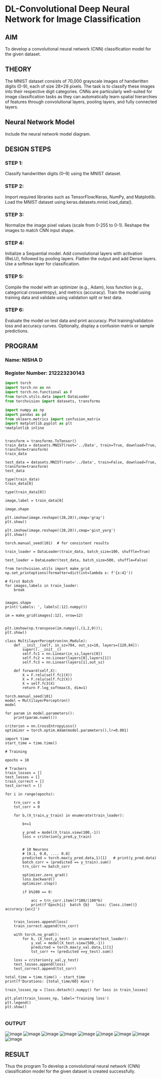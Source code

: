 # DL-Convolutional Deep Neural Network for Image Classification

## AIM
To develop a convolutional neural network (CNN) classification model for the given dataset.

## THEORY
The MNIST dataset consists of 70,000 grayscale images of handwritten digits (0-9), each of size 28×28 pixels. The task is to classify these images into their respective digit categories. CNNs are particularly well-suited for image classification tasks as they can automatically learn spatial hierarchies of features through convolutional layers, pooling layers, and fully connected layers.

## Neural Network Model
Include the neural network model diagram.

## DESIGN STEPS
### STEP 1: 
Classify handwritten digits (0–9) using the MNIST dataset.


### STEP 2: 
Import required libraries such as TensorFlow/Keras, NumPy, and Matplotlib. Load the MNIST dataset using keras.datasets.mnist.load_data().


### STEP 3: 
Normalize the image pixel values (scale from 0-255 to 0-1). Reshape the images to match CNN input shape.




### STEP 4: 
Initialize a Sequential model. Add convolutional layers with activation (ReLU), followed by pooling layers. Flatten the output and add Dense layers. Use a softmax layer for classification.


### STEP 5: 
Compile the model with an optimizer (e.g., Adam), loss function (e.g., categorical crossentropy), and metrics (accuracy). Train the model using training data and validate using validation split or test data.


### STEP 6: 
Evaluate the model on test data and print accuracy. Plot training/validation loss and accuracy curves. Optionally, display a confusion matrix or sample predictions.








## PROGRAM

### Name: NISHA D

### Register Number: 212223230143

```python
import torch
import torch.nn as nn
import torch.nn.functional as F
from torch.utils.data import DataLoader
from torchvision import datasets, transforms

import numpy as np
import pandas as pd
from sklearn.metrics import confusion_matrix
import matplotlib.pyplot as plt
%matplotlib inline
```

```

transform = transforms.ToTensor()
train_data = datasets.MNIST(root='../Data', train=True, download=True, transform=transform)
train_data

test_data = datasets.MNIST(root='../Data', train=False, download=True, transform=transform)
test_data
```
```
type(train_data)
train_data[0]

type(train_data[0])

image,label = train_data[0]
```
```
image.shape

plt.imshow(image.reshape((28,28)),cmap='gray')
plt.show()

plt.imshow(image.reshape((28,28)),cmap='gist_yarg')
plt.show()

torch.manual_seed(101)  # for consistent results

train_loader = DataLoader(train_data, batch_size=100, shuffle=True)

test_loader = DataLoader(test_data, batch_size=500, shuffle=False)

from torchvision.utils import make_grid
np.set_printoptions(formatter=dict(int=lambda x: f'{x:4}'))
```
     
```
# First Batch
for images,labels in train_loader:
    break
     

images.shape
print('Labels: ', labels[:12].numpy())

im = make_grid(images[:12], nrow=12)
     

plt.imshow(np.transpose(im.numpy(),(1,2,0)));
plt.show()

class MultilayerPerceptron(nn.Module):
    def __init__(self, in_sz=784, out_sz=10, layers=[120,84]):
        super().__init__()
        self.fc1 = nn.Linear(in_sz,layers[0])
        self.fc2 = nn.Linear(layers[0],layers[1])
        self.fc3 = nn.Linear(layers[1],out_sz)

    def forward(self,X):
        X = F.relu(self.fc1(X))
        X = F.relu(self.fc2(X))
        X = self.fc3(X)
        return F.log_softmax(X, dim=1)

torch.manual_seed(101)
model = MultilayerPerceptron()
model

for param in model.parameters():
    print(param.numel())

criterion = nn.CrossEntropyLoss()
optimizer = torch.optim.Adam(model.parameters(),lr=0.001)

import time
start_time = time.time()

# Training

epochs = 10

# Trackers
train_losses = []
test_losses = []
train_correct = []
test_correct = []
```



```
for i in range(epochs):

    trn_corr = 0
    tst_corr = 0

    for b,(X_train,y_train) in enumerate(train_loader):

        b+=1

        y_pred = model(X_train.view(100,-1))
        loss = criterion(y_pred,y_train)


        # 10 Neurons
        # [0.1, 0.0, .... 0.8]
        predicted = torch.max(y_pred.data,1)[1]   # print(y_pred.data)
        batch_corr = (predicted == y_train).sum()
        trn_corr += batch_corr

        optimizer.zero_grad()
        loss.backward()
        optimizer.step()

        if b%200 == 0:

            acc = trn_corr.item()*100/(100*b)
            print(f'Epoch{i}  batch {b}   loss: {loss.item()}  accuracy:{acc}')


    train_losses.append(loss)
    train_correct.append(trn_corr)

    with torch.no_grad():
        for b, (X_test,y_test) in enumerate(test_loader):
            y_val = model(X_test.view(500,-1))
            predicted = torch.max(y_val.data,1)[1]
            tst_corr += (predicted ==y_test).sum()

    loss = criterion(y_val,y_test)
    test_losses.append(loss)
    test_correct.append(tst_corr)
```




```
total_time = time.time() - start_time
print(f'Durations: {total_time/60} mins')

train_losses_np = [loss.detach().numpy() for loss in train_losses]

plt.plot(train_losses_np, label='Training loss')
plt.legend()
plt.show()
      
```

### OUTPUT
![image](https://github.com/user-attachments/assets/cf7b246e-6c0a-4e77-ae73-191eb094da2c)
![image](https://github.com/user-attachments/assets/06dce662-b917-45bf-bd0d-143eb1958fd6)
![image](https://github.com/user-attachments/assets/c9ac3af1-8b66-4d36-a51e-bda2249f2892)
![image](https://github.com/user-attachments/assets/705c7dfb-c667-47f2-bd10-708c9e5671ab)
![image](https://github.com/user-attachments/assets/b314d695-2c1c-4930-9166-233fbb168d7f)
![image](https://github.com/user-attachments/assets/dc1e1bd4-6c5f-40b9-b9a1-dc6e3172378b)
![image](https://github.com/user-attachments/assets/9f35fb2c-ec62-48c6-99ce-8ca9ea294393)
![image](https://github.com/user-attachments/assets/2d462995-cdd7-458a-8ad1-da047b28f095)
![image](https://github.com/user-attachments/assets/777ca173-fbb3-4fec-8c07-2686a76be6fb)


## RESULT
Thus the program To develop a convolutional neural network (CNN) classification model for the given dataset is created successfully.
